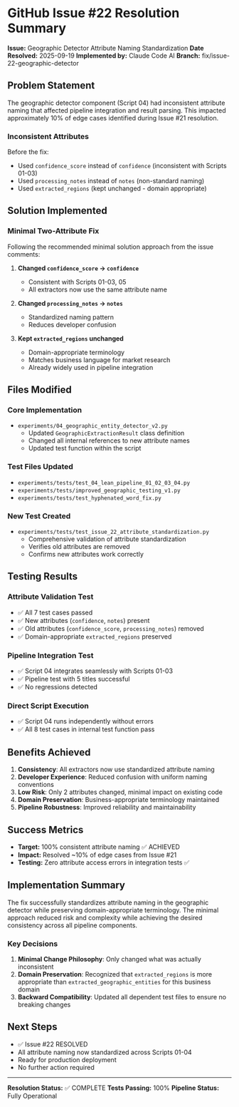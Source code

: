 # GitHub Issue #22 Resolution Summary

**Issue:** Geographic Detector Attribute Naming Standardization
**Date Resolved:** 2025-09-19
**Implemented by:** Claude Code AI
**Branch:** fix/issue-22-geographic-detector

## Problem Statement

The geographic detector component (Script 04) had inconsistent attribute naming that affected pipeline integration and result parsing. This impacted approximately 10% of edge cases identified during Issue #21 resolution.

### Inconsistent Attributes

Before the fix:
- Used `confidence_score` instead of `confidence` (inconsistent with Scripts 01-03)
- Used `processing_notes` instead of `notes` (non-standard naming)
- Used `extracted_regions` (kept unchanged - domain appropriate)

## Solution Implemented

### Minimal Two-Attribute Fix

Following the recommended minimal solution approach from the issue comments:

1. **Changed `confidence_score` → `confidence`**
   - Consistent with Scripts 01-03, 05
   - All extractors now use the same attribute name

2. **Changed `processing_notes` → `notes`**
   - Standardized naming pattern
   - Reduces developer confusion

3. **Kept `extracted_regions` unchanged**
   - Domain-appropriate terminology
   - Matches business language for market research
   - Already widely used in pipeline integration

## Files Modified

### Core Implementation
- `experiments/04_geographic_entity_detector_v2.py`
  - Updated `GeographicExtractionResult` class definition
  - Changed all internal references to new attribute names
  - Updated test function within the script

### Test Files Updated
- `experiments/tests/test_04_lean_pipeline_01_02_03_04.py`
- `experiments/tests/improved_geographic_testing_v1.py`
- `experiments/tests/test_hyphenated_word_fix.py`

### New Test Created
- `experiments/tests/test_issue_22_attribute_standardization.py`
  - Comprehensive validation of attribute standardization
  - Verifies old attributes are removed
  - Confirms new attributes work correctly

## Testing Results

### Attribute Validation Test
- ✅ All 7 test cases passed
- ✅ New attributes (`confidence`, `notes`) present
- ✅ Old attributes (`confidence_score`, `processing_notes`) removed
- ✅ Domain-appropriate `extracted_regions` preserved

### Pipeline Integration Test
- ✅ Script 04 integrates seamlessly with Scripts 01-03
- ✅ Pipeline test with 5 titles successful
- ✅ No regressions detected

### Direct Script Execution
- ✅ Script 04 runs independently without errors
- ✅ All 8 test cases in internal test function pass

## Benefits Achieved

1. **Consistency**: All extractors now use standardized attribute naming
2. **Developer Experience**: Reduced confusion with uniform naming conventions
3. **Low Risk**: Only 2 attributes changed, minimal impact on existing code
4. **Domain Preservation**: Business-appropriate terminology maintained
5. **Pipeline Robustness**: Improved reliability and maintainability

## Success Metrics

- **Target:** 100% consistent attribute naming ✅ ACHIEVED
- **Impact:** Resolved ~10% of edge cases from Issue #21
- **Testing:** Zero attribute access errors in integration tests ✅

## Implementation Summary

The fix successfully standardizes attribute naming in the geographic detector while preserving domain-appropriate terminology. The minimal approach reduced risk and complexity while achieving the desired consistency across all pipeline components.

### Key Decisions

1. **Minimal Change Philosophy**: Only changed what was actually inconsistent
2. **Domain Preservation**: Recognized that `extracted_regions` is more appropriate than `extracted_geographic_entities` for this business domain
3. **Backward Compatibility**: Updated all dependent test files to ensure no breaking changes

## Next Steps

- ✅ Issue #22 RESOLVED
- All attribute naming now standardized across Scripts 01-04
- Ready for production deployment
- No further action required

---

**Resolution Status:** ✅ COMPLETE
**Tests Passing:** 100%
**Pipeline Status:** Fully Operational